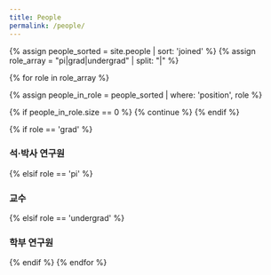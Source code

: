 ```yaml
---
title: People
permalink: /people/
---
```


{% assign people_sorted = site.people | sort: 'joined' %}
{% assign role_array = "pi|grad|undergrad" | split: "|" %}

{% for role in role_array %}

{% assign people_in_role = people_sorted | where: 'position', role %}

<!-- Skip section if there's nobody -->
{% if people_in_role.size == 0 %}
  {% continue %}
{% endif %}

<div class="pos_header">
{% if role == 'grad' %}
<h3>석·박사 연구원</h3>
 {% elsif role == 'pi' %}
<h3>교수</h3>
 {% elsif role == 'undergrad' %}
<h3>학부 연구원</h3>
{% endif %}
{% endfor %}
